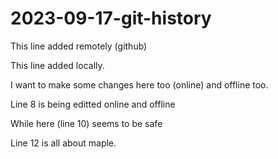 # 2023-09-17-git-history
This line added remotely (github)

This line added locally.

I want to make some changes here too (online) and offline too.

Line 8 is being editted online and offline

While here (line 10) seems to be safe

Line 12 is all about maple.
